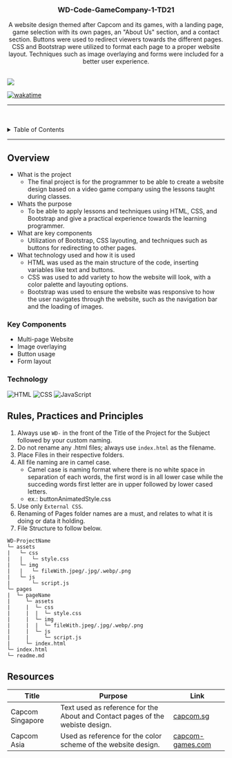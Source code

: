 <a name="readme-top">

<br/>

<br />
<!-- TODO: Change Title to the name of the title of your Project -->
  <h3 align="center">WD-Code-GameCompany-1-TD21</h3>
</div>
<!-- TODO: Make a short description -->
<div align="center">
  A website design themed after Capcom and its games, with a landing page, game selection with its own pages, an "About Us" section, and a contact section. Buttons were used to redirect viewers towards the different pages. CSS and Bootstrap were utilized to format each page to a proper website layout. Techniques such as image overlaying and forms were included for a better user experience.
</div>

<br />

<!-- TODO: Change the zyx-0314 into your github username  -->
<!-- TODO: Change the WD-Template-Project into the same name of your folder -->
![](https://visit-counter.vercel.app/counter.png?page=NickPse/WD-Code-GameCompany-1-TD21)

[![wakatime](https://wakatime.com/badge/user/018dd99a-4985-4f98-8216-6ca6fe2ce0f8/project/63501637-9a31-42f0-960d-4d0ab47977f8.svg)](https://wakatime.com/@07ec1187-5430-448b-9cd4-68b011b3a839/projects/bmgtsnvlaz?start=2024-11-27&end=2024-12-03)

---

<br />
<br />

<!-- TODO: If you want to add more layers for your readme -->
<details>
  <summary>Table of Contents</summary>
  <ol>
    <li>
      <a href="#overview">Overview</a>
      <ol>
        <li>
          <a href="#key-components">Key Components</a>
        </li>
        <li>
          <a href="#technology">Technology</a>
        </li>
      </ol>
    </li>
    <li>
      <a href="#rule,-practices-and-principles">Rules, Practices and Principles</a>
    </li>
    <li>
      <a href="#resources">Resources</a>
    </li>
  </ol>
</details>

---

## Overview

<!-- TODO: To be changed -->
<!-- The following are just sample -->
- What is the project
  - The final project is for the programmer to be able to create a website design based on a video game company using the lessons taught during classes.
- Whats the purpose
  - To be able to apply lessons and techniques using HTML, CSS, and Bootstrap and give a practical experience towards the learning programmer.
- What are key components
  - Utilization of Bootstrap, CSS layouting, and techniques such as buttons for redirecting to other pages.
- What technology used and how it is used
  - HTML was used as the main structure of the code, inserting variables like text and buttons.
  - CSS was used to add variety to how the website will look, with a color palette and layouting options.
  - Bootstrap was used to ensure the website was responsive to how the user navigates through the website, such as the navigation bar and the loading of images.

### Key Components
<!-- TODO: List of Key Components -->
<!-- The following are just sample -->
- Multi-page Website
- Image overlaying
- Button usage
- Form layout

### Technology
<!-- TODO: List of Technology Used -->
![HTML](https://img.shields.io/badge/HTML-E34F26?style=for-the-badge&logo=html5&logoColor=white)
![CSS](https://img.shields.io/badge/CSS-1572B6?style=for-the-badge&logo=css3&logoColor=white)
![JavaScript](https://img.shields.io/badge/JavaScript-F7DF1E?style=for-the-badge&logo=javascript&logoColor=white)

## Rules, Practices and Principles
1. Always use `WD-` in the front of the Title of the Project for the Subject followed by your custom naming.
2. Do not rename any .html files; always use `index.html` as the filename.
3. Place Files in their respective folders.
4. All file naming are in camel case.
   - Camel case is naming format where there is no white space in separation of each words, the first word is in all lower case while the succeding words first letter are in upper followed by lower cased letters.
   - ex.: buttonAnimatedStyle.css
5. Use only `External CSS`.
6. Renaming of Pages folder names are a must, and relates to what it is doing or data it holding.
7. File Structure to follow below.

```
WD-ProjectName
└─ assets
|   └─ css
|   |   └─ style.css
|   └─ img
|   |   └─ fileWith.jpeg/.jpg/.webp/.png
|   └─ js
|       └─ script.js
└─ pages
|  └─ pageName
|     └─ assets
|     |  └─ css
|     |  |  └─ style.css
|     |  └─ img
|     |  |  └─ fileWith.jpeg/.jpg/.webp/.png
|     |  └─ js
|     |     └─ script.js
|     └─ index.html
└─ index.html
└─ readme.md
```

## Resources

<!-- TODO: Add References -->
| Title | Purpose | Link |
|-|-|-|
| Capcom Singapore | Text used as reference for the About and Contact pages of the webiste design. | [capcom.sg](https://www.capcom.sg) |
| Capcom Asia | Used as reference for the color scheme of the website design. | [capcom-games.com](https://www.capcom-games.com/en-asia/) |
